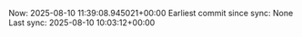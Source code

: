 Now: 2025-08-10 11:39:08.945021+00:00 Earliest commit since sync: None Last sync: 2025-08-10 10:03:12+00:00
